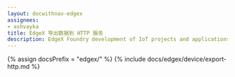 ```yaml
---
layout: docwithnav-edgex
assignees:
- ashvayka
title: EdgeX 导出数据到 HTTP 服务
description: EdgeX Foundry development of IoT projects and applications.
---
```


{% assign docsPrefix = "edgex/" %}
{% include docs/edgex/device/export-http.md %}


